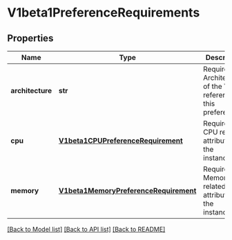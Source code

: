 # V1beta1PreferenceRequirements

## Properties
Name | Type | Description | Notes
------------ | ------------- | ------------- | -------------
**architecture** | **str** | Required Architecture of the VM referencing this preference | [optional] 
**cpu** | [**V1beta1CPUPreferenceRequirement**](V1beta1CPUPreferenceRequirement.md) | Required CPU related attributes of the instancetype. | [optional] 
**memory** | [**V1beta1MemoryPreferenceRequirement**](V1beta1MemoryPreferenceRequirement.md) | Required Memory related attributes of the instancetype. | [optional] 

[[Back to Model list]](../README.md#documentation-for-models) [[Back to API list]](../README.md#documentation-for-api-endpoints) [[Back to README]](../README.md)


